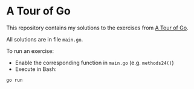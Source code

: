 # A Tour of Go

This repository contains my solutions to the exercises from [A Tour of Go](https://go.dev/tour/welcome/1).

All solutions are in file `main.go`.

To run an exercise:

- Enable the corresponding function in `main.go` (e.g. `methods24()`)
- Execute in Bash:

```bash
go run
```
